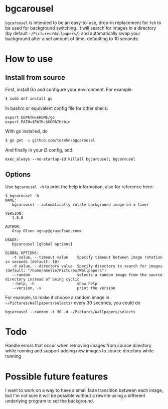 # bgcarousel

`bgcarousel` is intended to be an easy-to-use, drop-in replacement for `feh` to be used for background switching. It will 
search for images in a directory (by default `~/Pictures/Wallpapers/`) and automatically swap your background after a set 
amount of time, defaulting to 10 seconds.

# How to use

## Install from source

First, install Go and configure your environment. For example:

```sh
$ sudo dnf install go
```
In bashrc or equivalent config file for other shells:
```
export GOPATH=$HOME/go
export PATH=$PATH:$GOPATH/bin
```

With go installed, do

```sh
$ go get -u github.com/termhn/bgcarousel
```
And finally in your i3 config, add:

```
exec_always --no-startup-id killall bgcarousel; bgcarousel
```

## Options
Use `bgcarousel -h` to print the help information, also for reference here:
```
$ bgcarousel -h
NAME:
   bgcarousel - automatically rotate background image on a timer
   
VERSION:
   1.0.0
   
AUTHOR:
   Gray Olson <gray@grayolson.com>
   
USAGE:
   bgcarousel [global options]
   
GLOBAL OPTIONS:
   -t value, --timeout value    Specify timeout between image rotation in seconds (default: 10)
   -d value, --directory value  Specify directory to search for images (default: "/home/amelie/Pictures/Wallpapers")
   --random                     selects a random image from the source directory instead of being cyclic
   --help, -h                   show help
   --version, -v                print the version
```
For example, to make it choose a random image in `~/Pictures/Wallpapers/selects/` every 30 seconds, you could do
```
bgcarousel --random -t 30 -d ~/Pictures/Wallpapers/selects
```
# Todo
Handle errors that occur when removing images from source directory while running and support adding new images to source directory while running

# Possible future features
I want to work on a way to have a small fade transition between each image, but I'm not sure it will be possible 
without a rewrite using a different underlying program to set the background.

